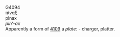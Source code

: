 <body>
  <p>G4094<br>  πίναξ  <br> pinax  <br><i>pin‘-ax </i><br>Apparently a form of <a href="g4109.htm">4109</a>  a <i>plate:</i> - charger, platter.<br></p>
 </body>